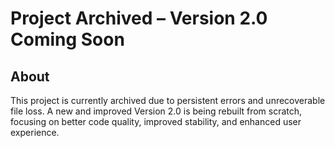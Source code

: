 # Project Archived – Version 2.0 Coming Soon

## About

This project is currently archived due to persistent errors and unrecoverable file loss. A new and improved Version 2.0 is being rebuilt from scratch, focusing on better code quality, improved stability, and enhanced user experience.